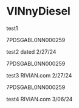 # VINnyDiesel
test1

7PDSGABL0NN000259

test2 dated 2/27/24

7PDSGABL0NN000259

test3 RIVIAN.com 2/27/24

7PDSGABL0NN000259

test4 RIVIAN.com 3/06/24
